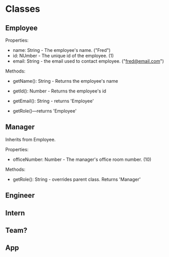 # Classes

## Employee

Properties:

- name: String - The employee's name. ("Fred")
- id: NUmber - The unique id of the employee. (1)
- email: String - the email used to contact employee. ("fred@email.com")

Methods:

- getName(): String - Returns the employee's name

- getId(): Number - Returns the employee's id

- getEmail(): String - returns 'Employee'


- getRole()—returns 'Employee'

## Manager

Inherits from Employee.

Properties:

- officeNumber: Number - The manager's office room number. (10)

Methods:

- getRole(): String - overrides parent class. Returns 'Manager'

## Engineer

## Intern

## Team?

## App